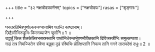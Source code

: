 +++
title = "३२ नक्षत्रोदयवर्णनम्"
topics = ["नक्षत्रोदयः"]
rasas = ["शृङ्गारः"]

+++
  
घनतरतिमिरघुणोत्करजग्धानामिव पतन्ति काष्ठानाम्।  
छिद्रैरमीभिरुडुभिः किरणव्याजेन चूर्णानि॥ 1 ॥  
उद्धर्तुं किल शैलकेलिरभसस्रस्तानि पाथोनिधेरन्तर्भूषणमौक्तिकानि दिविजस्त्रीभिः समुत्कण्ठया।  
गाढं तत्र निमज्जितेन रविणा बद्ध्वा दृढं रश्मिभिः प्रोत्क्षिप्तानि निपत्य तानि गगने तारापदेशं दधुः॥ 2 ॥  

